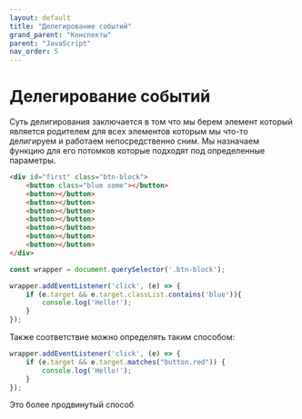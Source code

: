 ```yaml
---
layout: default
title: "Делегирование событий"
grand_parent: "Конспекты"
parent: "JavaScript"
nav_order: 5
---
```


# Делегирование событий

Суть делигирования заключается в том что мы берем элемент который является родителем для всех элементов которым мы что-то делигируем и работаем непосредственно сним. Мы назначаем функцию для его потомков которые подходят под определенные параметры.

```html
<div id="first" class="btn-block">
    <button class="blue some"></button>
    <button></button>
    <button></button>
    <button></button>
    <button></button>
    <button></button>
    <button></button>
    <button></button>
</div>
```

```javascript
const wrapper = document.querySelector('.btn-block');

wrapper.addEventListener('click', (e) => {
    if (e.target && e.target.classList.contains('blue')){
        console.log('Hello!');
    }
});
```
Также соответствие можно определять таким способом:

```javascript
wrapper.addEventListener('click', (e) => {
    if (e.target && e.target.matches("button.red")) {
        console.log('Hello!');
    }
});
```

Это более продвинутый способ